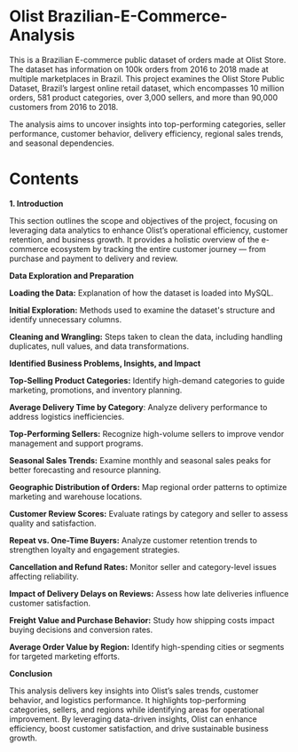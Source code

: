 # Olist Brazilian-E-Commerce-Analysis
This is a Brazilian E-commerce public dataset of orders made at Olist Store. The dataset has information on 100k orders from 2016 to 2018 made at multiple marketplaces in Brazil. This project examines the Olist Store Public Dataset, Brazil’s largest online retail dataset, which encompasses 10 million orders, 581 product categories, over 3,000 sellers, and more than 90,000 customers from 2016 to 2018.

The analysis aims to uncover insights into top-performing categories, seller performance, customer behavior, delivery efficiency, regional sales trends, and seasonal dependencies.

 # **Contents**

**1. Introduction**

This section outlines the scope and objectives of the project, focusing on leveraging data analytics to enhance Olist’s operational efficiency, customer retention, and business growth.
It provides a holistic overview of the e-commerce ecosystem by tracking the entire customer journey — from purchase and payment to delivery and review.


**Data Exploration and Preparation**

**Loading the Data:** Explanation of how the dataset is loaded into MySQL.

**Initial Exploration:** Methods used to examine the dataset's structure and identify unnecessary columns.

**Cleaning and Wrangling:** Steps taken to clean the data, including handling duplicates, null values, and data transformations.


**Identified Business Problems, Insights, and Impact**

**Top-Selling Product Categories:** Identify high-demand categories to guide marketing, promotions, and inventory planning.

**Average Delivery Time by Category**: Analyze delivery performance to address logistics inefficiencies.

**Top-Performing Sellers:** Recognize high-volume sellers to improve vendor management and support programs.

**Seasonal Sales Trends:** Examine monthly and seasonal sales peaks for better forecasting and resource planning.

**Geographic Distribution of Orders:** Map regional order patterns to optimize marketing and warehouse locations.

**Customer Review Scores:** Evaluate ratings by category and seller to assess quality and satisfaction.

**Repeat vs. One-Time Buyers:** Analyze customer retention trends to strengthen loyalty and engagement strategies.

**Cancellation and Refund Rates:** Monitor seller and category-level issues affecting reliability.

**Impact of Delivery Delays on Reviews:** Assess how late deliveries influence customer satisfaction.

**Freight Value and Purchase Behavior:** Study how shipping costs impact buying decisions and conversion rates.

**Average Order Value by Region:** Identify high-spending cities or segments for targeted marketing efforts.


**Conclusion**

This analysis delivers key insights into Olist’s sales trends, customer behavior, and logistics performance. It highlights top-performing categories, sellers, and regions while identifying areas for operational improvement. By leveraging data-driven insights, Olist can enhance efficiency, boost customer satisfaction, and drive sustainable business growth.
